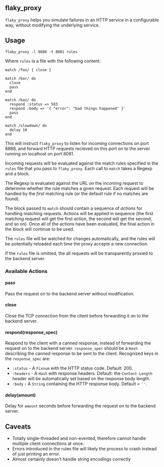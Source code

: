 ## flaky_proxy

`flaky_proxy` helps you simulate failures in an HTTP service in a configurable
way, without modifying the underlying service.

## Usage

```
flaky_proxy -l 8888 -t 8081 rules
```

Where `rules` is a file with the following content:

```
match /foo/ { close }

match /bar/ do
  close
  pass
end

match /baz/ do
  respond :status => 503
  respond :body => '{ "error": "bad things happened" }'
  pass
end

match /slowdown/ do
  delay 10
end
```

This will instruct `flaky_proxy` to listen for incoming connections on port
8888, and forward HTTP requests recieved on this port on to the server running
on localhost on port 8081.

Incoming requests will be evaluated against the match rules specified in the
`rules` file that you pass to `flaky_proxy`. Each call to `match` takes a Regexp
and a block.

The Regexp is evaluated against the URL on the incoming request to
determine whether the rule matches a given request. Each request will be handled
by the *first* matching rule (or the default rule if no matches are found).

The block passed to `match` should contain a sequence of *actions* for handling
matching requests. Actions will be applied in sequence (the first matching
request will get the first action, the second will get the second, and so on).
Once all of the actions have been evaluated, the final action in the block will
continue to be used.

The `rules` file will be watched for changes automatically, and the rules will
be potentially reloaded each time the proxy accepts a new connection.

If the `rules` file is omitted, the all requests will be transparently proxied to the backend server. 

### Available Actions

#### pass

Pass the request on to the backend server without modification.

#### close

Close the TCP connection from the client before forwarding it on to the backend server.

#### respond(response_spec)

Respond to the client with a canned response, instead of forwarding the request on to the backend server. `response_spec` should be a `Hash` describing the canned response to be sent to the client. Recognized keys in the `response_spec` are:

* `:status` - A `Fixnum` with the HTTP status code. Default: 200.
* `:headers` - A `Hash` with response headers. Default: the `Content-Length` header will be automatically set based on the response body length.
* `:body` - A `String` containing the HTTP response body. Default = `''`.

#### delay(amount)

Delay for `amount` seconds before forwarding the request on to the backend server.

## Caveats

* Totally single-threaded and non-evented, therefore cannot handle multiple client connections at once.
* Errors introduced in the rules file will likely the process to crash instead of just printing an error.
* Almost certainly doesn't handle string encodings correctly
